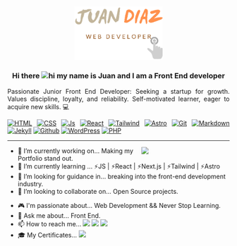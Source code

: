 <!--
[![Contributors][contributors-shield]][contributors-url]
[![Forks][forks-shield]][forks-url]
[![Stargazers][stars-shield]][stars-url]
[![Issues][issues-shield]][issues-url]
[![MIT License][license-shield]][license-url]
[![LinkedIn][linkedin-shield]][linkedin-url]
-->

<!-- Editor de README.md

https://pandao.github.io/editor.md/en.html
https://www.notion.so/GitHub-Tools-Edit-readme-a55ee707b3914b88b9a92a7a104b3b6c

 -->

<!-- PROJECT LOGO -->
<div align="center">
  <a href="https://github.com/JuanPabloDiaz?tab=repositories">
    <img src="images/logoNoBG_S.png"  width="200px" alt="Logo">
  </a>

<!-- # Hello 👋 -->

### Hi there <img src="https://user-images.githubusercontent.com/1303154/88677602-1635ba80-d120-11ea-84d8-d263ba5fc3c0.gif" width="28px" alt="hi"> my name is Juan and I am a Front End developer

<p align="justify">
Passionate Junior Front End Developer: Seeking a startup for growth. Values discipline, loyalty, and reliability. Self-motivated learner, eager to acquire new skills. 💻</p>
</div>

<!-- ### 🎯 Some technologies I use: -->

<div align="justify">

[![HTML](https://img.shields.io/badge/HTML5-E34F26.svg?style=for-the-badge&logo=HTML5&logoColor=white)](https://www.w3schools.com/whatis/whatis_html.asp)
[![CSS](https://img.shields.io/badge/CSS3-1572B6.svg?style=for-the-badge&logo=CSS3&logoColor=white)](https://www.w3schools.com/whatis/whatis_css.asp)
[![Js](https://img.shields.io/badge/JavaScript-F7DF1E.svg?style=for-the-badge&logo=JavaScript&logoColor=black)](https://www.w3schools.com/whatis/whatis_js.asp)
[![React](https://img.shields.io/badge/React-61DAFB.svg?style=for-the-badge&logo=React&logoColor=black)](https://www.w3schools.com/whatis/whatis_react.asp)
[![Tailwind](https://img.shields.io/badge/Tailwind%20CSS-06B6D4.svg?style=for-the-badge&logo=Tailwind-CSS&logoColor=white)](https://tailwindcss.com/)
[![Astro](https://img.shields.io/badge/Astro-BC52EE.svg?style=for-the-badge&logo=Astro&logoColor=white)](https://astro.build/)
[![Git](https://img.shields.io/badge/Git-F05032.svg?style=for-the-badge&logo=Git&logoColor=white)](https://git-scm.com/docs)
[![Markdown](https://img.shields.io/badge/Markdown-000000.svg?style=for-the-badge&logo=Markdown&logoColor=white)](https://www.markdownguide.org/)
[![Jekyll](https://img.shields.io/badge/Jekyll-CC0000.svg?style=for-the-badge&logo=Jekyll&logoColor=white)](https://jekyllrb.com/)
[![Github](https://img.shields.io/badge/GitHub-181717.svg?style=for-the-badge&logo=GitHub&logoColor=white)](https://www.github.com/)
[![WordPress](https://img.shields.io/badge/WordPress-21759B.svg?style=for-the-badge&logo=WordPress&logoColor=white)](https://wordpress.org/documentation/)
[![PHP](https://img.shields.io/badge/PHP-777BB4.svg?style=for-the-badge&logo=PHP&logoColor=white)](https://www.w3schools.com/php/default.asp)

<!--
 How to edit the links:

 >>>> https://home.aveek.io/GitHub-Profile-Badges/


https://www.youtube.com/watch?v=Dl-ekLb4quE
https://simpleicons.org/
https://www.w3schools.com/whatis/whatis_fullstack.asp
-->

<!-- use:   https://home.aveek.io/GitHub-Profile-Badges/ -->
<!-- [![Docker]()](https://www.docker.com/)
[![Jest]()](https://www.jest.com/)
[![Webpack]()](https://www.webpack.com/)
[![Next]()](<(https://www.next.com/)>)
[![Firebase]()](<(https://www.firebase.com/)>) -->

</div>
<hr>

<img align='right' src="https://media4.giphy.com/media/vLpclx5lofmqnEswm0/giphy.gif?cid=ecf05e47gzy4xfa4dq1asdzb0xd7hp4w5g4tr178bgnwyw0f&rid=giphy.gif&ct=g" width="200">

<!-- ## About Me -->

- 📆 I’m currently working on... Making my Portfolio stand out.
- 🌱 I’m currently learning ... ⚡JS | ⚡React | ⚡Next.js | ⚡Tailwind | ⚡Astro
- 🤔 I’m looking for guidance in... breaking into the front-end development industry.
- 👯 I’m looking to collaborate on... Open Source projects.
<!-- - 🤔 I’m looking for help with... front end. -->
- 🎮 I'm passionate about... Web Development && Never Stop Learning.
- 💬 Ask me about... Front End.
- 📫 How to reach me...
  [![](https://img.shields.io/badge/@1diazdev-0A66C2.svg?style=for-the-badge&logo=LinkedIn&logoColor=white)](https://www.linkedin.com/in/1diazdev/)
  [![](https://img.shields.io/badge/@1diazdev-1D9BF0.svg?style=for-the-badge&logo=Twitter&logoColor=white)](https://www.twitter.com/1diazdev)
  [![](https://img.shields.io/badge/Email-fff?style=for-the-badge&logo=Mail.Ru&logoColor=06B6D4)](mailto:juan.diaz93@hotmail.com)
- 🎓 My Certificates... [![](https://img.shields.io/badge/Platzi_Profile-121f3d?style=for-the-badge&logo=Platzi&logoColor=98CA3F)](https://platzi.com/p/1diazdev/)

<!-- [![](https://img.shields.io/badge/Platzi-98CA3F.svg?style=for-the-badge&logo=Platzi&logoColor=white)](https://platzi.com/) -->
  <!--
  icons...            https://gist.github.com/rxaviers/7360908
  Company logos...    https://home.aveek.io/GitHub-Profile-Badges/
  -->

<!-- ### Others 🎭

```javascript
const JuanDiaz = {
  Root: "Bogota" | "Colombia",
  code: [Javascript, HTML, CSS, Python],
  tools: [React, Redux, Node, Storybook, Styled - Components, Jest, Docker],
  architecture: ["microservices", "event-driven", "design system pattern"],
  techCommunities: {
    Web: Platzi.com,
  },
  challenge: "I am doing the #100DaysOfCode challenge focused on Javascript",
};
``` -->

  <!-- Path: "Charlotte" | "NC", -->
